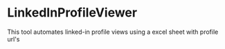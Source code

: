 # LinkedInProfileViewer
This tool automates linked-in profile views using a excel sheet with profile url's
